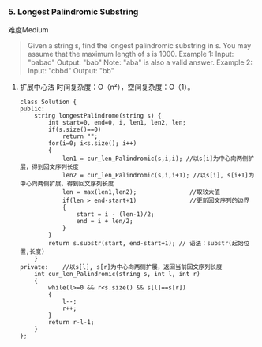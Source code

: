 
### 5. Longest Palindromic Substring
难度Medium
>Given a string s, find the longest palindromic substring in s. You may assume that the maximum length of s is 1000.
Example 1:
Input: "babad"
Output: "bab"
Note: "aba" is also a valid answer.
Example 2:
Input: "cbbd"
Output: "bb"

1. 扩展中心法
时间复杂度：O（n²），空间复杂度：O（1）。

    ```
    class Solution {
    public:    
        string longestPalindrome(string s) {
            int start=0, end=0, i, len1, len2, len;
            if(s.size()==0)
                return "";
            for(i=0; i<s.size(); i++)
            {
                len1 = cur_len_Palindromic(s,i,i); //以s[i]为中心向两侧扩展，得到回文序列长度
                len2 = cur_len_Palindromic(s,i,i+1); //以s[i], s[i+1]为中心向两侧扩展，得到回文序列长度
                len = max(len1,len2);               //取较大值
                if(len > end-start+1)               //更新回文序列的边界
                {
                    start = i - (len-1)/2;
                    end = i + len/2;
                }
            }
            return s.substr(start, end-start+1); // 语法：substr(起始位置,长度)
        }
    private:    //以s[l], s[r]为中心向两侧扩展，返回当前回文序列长度
        int cur_len_Palindromic(string s, int l, int r)
        {
            while(l>=0 && r<s.size() && s[l]==s[r])
            {            
                l--;
                r++;
            }
            return r-l-1;
        }    
    };
    ```
